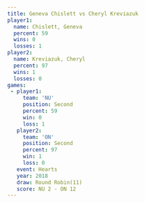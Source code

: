 ```yaml
---
title: Geneva Chislett vs Cheryl Kreviazuk
player1:                 
  name: Chislett, Geneva 
  percent: 59            
  wins: 0                
  losses: 1              
player2:                 
  name: Kreviazuk, Cheryl
  percent: 97            
  wins: 1                
  losses: 0              
games:
 - player1:          
     team: 'NU'      
     position: Second
     percent: 59     
     win: 0          
     loss: 1         
   player2:          
     team: 'ON'      
     position: Second
     percent: 97     
     win: 1          
     loss: 0         
   event: Hearts        
   year: 2018           
   draw: Round Robin(11)
   score: NU 2 - ON 12  
---
```

